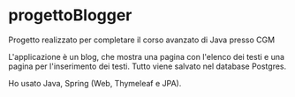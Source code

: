 # progettoBlogger
Progetto realizzato per completare il corso avanzato di Java presso CGM

L'applicazione è un blog, che mostra una pagina con l'elenco dei testi e una pagina per l'inserimento dei testi. 
Tutto viene salvato nel database Postgres. 

Ho usato Java, Spring (Web, Thymeleaf e JPA).
